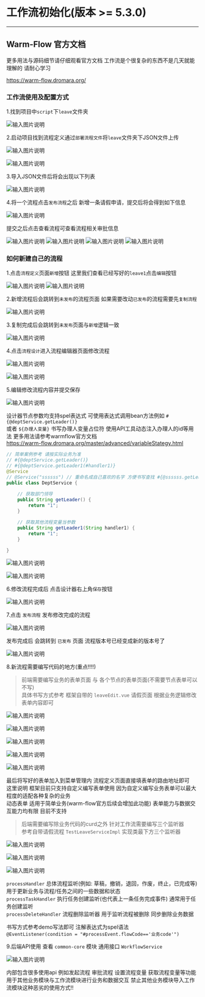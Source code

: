 # 工作流初始化(版本 >= 5.3.0)
- - -

## Warm-Flow 官方文档

更多用法与源码细节请仔细观看官方文档 
工作流是个很复杂的东西不是几天就能理解的 请耐心学习

https://warm-flow.dromara.org/

### 工作流使用及配置方式

1.找到项目中`script`下`leave`文件夹

![输入图片说明](https://foruda.gitee.com/images/1737528580662433426/278d3b8c_1766278.png "屏幕截图")

2.启动项目找到流程定义通过`部署流程文件`将`leave`文件夹下JSON文件上传

![输入图片说明](https://foruda.gitee.com/images/1737528975450787044/2b48929f_1766278.png "屏幕截图")

![输入图片说明](https://foruda.gitee.com/images/1737528992596110640/881526bb_1766278.png "屏幕截图")

3.导入JSON文件后将会出现以下列表

![输入图片说明](https://foruda.gitee.com/images/1741684556837623157/cb8b3779_1766278.png "屏幕截图")

4.将一个流程点击`发布流程`之后 新增一条请假申请，提交后将会得到如下信息

![输入图片说明](https://foruda.gitee.com/images/1737529198433551084/1e961d02_1766278.png "屏幕截图")

提交之后点击查看流程可查看流程相关审批信息

![输入图片说明](https://foruda.gitee.com/images/1737529293185669649/1c30194d_1766278.png "屏幕截图")
![输入图片说明](https://foruda.gitee.com/images/1737529302856228733/052b6189_1766278.png "屏幕截图")
![输入图片说明](https://foruda.gitee.com/images/1737529316625150163/f3ecf909_1766278.png "屏幕截图")
![输入图片说明](https://foruda.gitee.com/images/1737529323678968166/c778330e_1766278.png "屏幕截图")

### 如何新建自己的流程

1.点击`流程定义`页面`新增`按钮 这里我们查看已经写好的`leave1`点击`编辑`按钮

![输入图片说明](https://foruda.gitee.com/images/1737529632287955095/4604eace_1766278.png "屏幕截图")
![输入图片说明](https://foruda.gitee.com/images/1737530721343551790/0d38ef60_1766278.png "屏幕截图")

2.新增流程后会跳转到`未发布`的流程页面 如果需要改动`已发布`的流程需要先`复制流程`

![输入图片说明](https://foruda.gitee.com/images/1737529730534307974/78d82138_1766278.png "屏幕截图")

3.复制完成后会跳转到`未发布`页面与`新增`逻辑一致

![输入图片说明](https://foruda.gitee.com/images/1737529771075624407/b5df401d_1766278.png "屏幕截图")

4.点击`流程设计`进入流程编辑器页面修改流程

![输入图片说明](https://foruda.gitee.com/images/1737529842608265974/1779f073_1766278.png "屏幕截图")

![输入图片说明](https://foruda.gitee.com/images/1737529929465786270/f1c3cacb_1766278.png "屏幕截图")

5.编辑修改流程内容并提交保存

![输入图片说明](https://foruda.gitee.com/images/1737530221135678481/832e3b1e_1766278.png "屏幕截图")

设计器节点参数均支持spel表达式 可使用表达式调用bean方法例如 `#{@deptService.getLeader()}` <br>
或者 `${办理人变量}` 书写办理人变量占位符 使用API工具动态注入办理人的id等用法 更多用法请参考warmflow官方文档<br>
https://warm-flow.dromara.org/master/advanced/variableStategy.html

```java
// 简单案例参考 请按实际业务为准
// #{@deptService.getLeader()}
// #{@deptService.getLeader1(#handler1)}
@Service
// @Service("ssssss") // 重命名成自己喜欢的名字 方便书写查找 #{@ssssss.getLeader()}
public class DeptService {
    
    // 获取部门领导
    public String getLeader() {
        return "1";
    }

    // 获取其他流程变量当参数
    public String getLeader1(String handler1) {
        return "1";
    }
    
}
```

![输入图片说明](https://foruda.gitee.com/images/1737530283534208575/28bc3ce2_1766278.png "屏幕截图")

![输入图片说明](https://foruda.gitee.com/images/1737530405595713291/588d498f_1766278.png "屏幕截图")

6.修改流程完成后 点击设计器右上角`保存`按钮

![输入图片说明](https://foruda.gitee.com/images/1737530463821262498/1b717351_1766278.png "屏幕截图")

7.点击 `发布流程` 发布修改完成的流程

![输入图片说明](https://foruda.gitee.com/images/1737530573466145192/cbbf3783_1766278.png "屏幕截图")

发布完成后 会跳转到 `已发布` 页面 流程版本号已经变成新的版本号了

![输入图片说明](https://foruda.gitee.com/images/1737530652110891393/3fc50c4b_1766278.png "屏幕截图")

8.新流程需要编写代码的地方(重点!!!!)

> 前端需要编写业务的表单页面 与 各个节点的表单页面(不需要节点表单可以不写)<br>
> 具体书写方式参考 框架自带的 `leaveEdit.vue` 请假页面 根据业务逻辑修改表单内容即可<br>

![输入图片说明](https://foruda.gitee.com/images/1752734965749669664/5e17d167_1766278.png "屏幕截图")

![输入图片说明](https://foruda.gitee.com/images/1752734994157820408/8aaf8da7_1766278.png "屏幕截图")

![输入图片说明](https://foruda.gitee.com/images/1752735194401620299/483d8be3_1766278.png "屏幕截图")

![输入图片说明](https://foruda.gitee.com/images/1752735101502377412/0dc57f2d_1766278.png "屏幕截图")

![输入图片说明](https://foruda.gitee.com/images/1752735483678305437/d7d6aa7f_1766278.png "屏幕截图")

最后将写好的表单加入到菜单管理内 流程定义页面直接填表单的路由地址即可
<br>
这里说明 框架目前只支持自定义编写表单使用 因为自定义编写业务表单可以最大程度的适配各种复杂的业务<br>
动态表单 适用于简单业务(warm-flow官方后续会增加此功能) 表单能力与数据交互能力均有限 目前不支持<br>

> 后端需要编写除业务代码的curd之外 针对工作流需要编写三个监听器<br>
> 参考自带请假流程 `TestLeaveServiceImpl` 实现类最下方三个监听器<br>


![输入图片说明](https://foruda.gitee.com/images/1737531090579752181/b23c7411_1766278.png "屏幕截图")

![输入图片说明](https://foruda.gitee.com/images/1752716138166254804/35e6a965_1766278.png "屏幕截图")

![输入图片说明](https://foruda.gitee.com/images/1737531104539008756/f1a43a7f_1766278.png "屏幕截图")

`processHandler` 总体流程监听(例如: 草稿，撤销，退回，作废，终止，已完成等) 用于更新业务与流程/任务之间的一些数据和状态<br>
`processTaskHandler` 执行任务创建监听(也代表上一条任务完成事件) 通常用于任务创建监听<br>
`processDeleteHandler` 流程删除监听器 用于监听流程被删除 同步删除业务数据<br>

书写方式参考demo写法即可 注解表达式为spel语法<br>
`@EventListener(condition = "#processEvent.flowCode=='业务code'")`<br>

9.后端API使用 查看 `common-core` 模块 通用接口 `WorkflowService`

![输入图片说明](https://foruda.gitee.com/images/1737531677878180377/85899f22_1766278.png "屏幕截图")

内部包含很多使用api 例如发起流程 审批流程 设置流程变量 获取流程变量等功能<br>
用于其他业务模块与工作流模块进行业务和数据交互 禁止其他业务模块导入工作流模块这种恶劣的使用方式!!<br>

